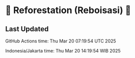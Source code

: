 
# 🌳 Reforestation (Reboisasi) 🌲

## Last Updated

GitHub Actions time: Thu Mar 20 07:19:54 UTC 2025

Indonesia/Jakarta time: Thu Mar 20 14:19:54 WIB 2025
